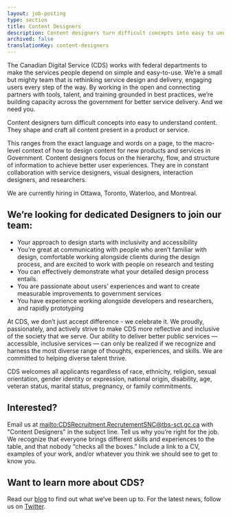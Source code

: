 ```yaml
---
layout: job-posting
type: section
title: Content Designers
description: Content designers turn difficult concepts into easy to understand content.
archived: false
translationKey: content-designers
---
```

The Canadian Digital Service (CDS) works with federal departments to make the services people depend on simple and easy-to-use. We’re a small but mighty team that is rethinking service design and delivery, engaging users every step of the way. By working in the open and connecting partners with tools, talent, and training grounded in best practices, we’re building capacity across the government for better service delivery. And we need you.

Content designers turn difficult concepts into easy to understand content. They shape and craft all content present in a product or service. 

This ranges from the exact language and words on a page, to the macro-level context of how to design content for new products and services in Government. Content designers focus on the hierarchy, flow, and structure of information to achieve better user experiences. They are in constant collaboration with service designers, visual designers, interaction designers, and researchers. 

We are currently hiring in Ottawa, Toronto, Waterloo, and Montreal.

## We’re looking for dedicated Designers to join our team:

* Your approach to design starts with inclusivity and accessibility
* You’re great at communicating with people who aren’t familiar with design, comfortable working alongside clients during the design process, and are excited to work with people on research and testing
* You can effectively demonstrate what your detailed design process entails.
* You are passionate about users’ experiences and want to create measurable improvements to government services
* You have experience working alongside developers and researchers, and rapidly prototyping

At CDS, we don’t just accept difference - we celebrate it. We proudly, passionately, and actively strive to make CDS more reflective and inclusive of the society that we serve. Our ability to deliver better public services — accessible, inclusive services — can only be realized if we recognize and harness the most diverse range of thoughts, experiences, and skills. We are committed to helping diverse talent thrive.

CDS welcomes all applicants regardless of race, ethnicity, religion, sexual orientation, gender identity or expression, national origin, disability, age, veteran status, marital status, pregnancy, or family commitments.

## Interested?

Email us at <mailto:CDSRecruitment.RecrutementSNC@tbs-sct.gc.ca> with "Content Designers" in the subject line. Tell us why you’re right for the job. We recognize that everyone brings different skills and experiences to the table, and that nobody “checks all the boxes.” Include a link to a CV, examples of your work, and/or whatever you think we should see to get to know you.

## Want to learn more about CDS?

Read our [blog](https://digital.canada.ca/blog/) to find out what we’ve been up to.
For the latest news, follow us on [Twitter](https://twitter.com/CDS_GC).
